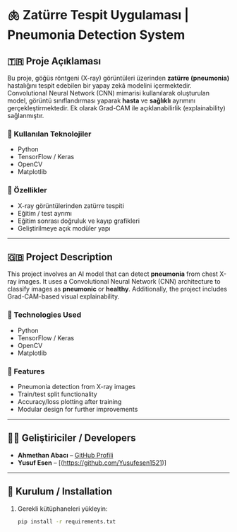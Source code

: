 # 🫁 Zatürre Tespit Uygulaması | Pneumonia Detection System

## 🇹🇷 Proje Açıklaması

Bu proje, göğüs röntgeni (X-ray) görüntüleri üzerinden **zatürre (pneumonia)** hastalığını tespit edebilen bir yapay zekâ modelini içermektedir. Convolutional Neural Network (CNN) mimarisi kullanılarak oluşturulan model, görüntü sınıflandırması yaparak **hasta** ve **sağlıklı** ayrımını gerçekleştirmektedir. Ek olarak Grad-CAM ile açıklanabilirlik (explainability) sağlanmıştır.

### 🔧 Kullanılan Teknolojiler

- Python
- TensorFlow / Keras
- OpenCV
- Matplotlib

### 🚀 Özellikler

- X-ray görüntülerinden zatürre tespiti
- Eğitim / test ayrımı
- Eğitim sonrası doğruluk ve kayıp grafikleri
- Geliştirilmeye açık modüler yapı

---

## 🇬🇧 Project Description

This project involves an AI model that can detect **pneumonia** from chest X-ray images. It uses a Convolutional Neural Network (CNN) architecture to classify images as **pneumonic** or **healthy**. Additionally, the project includes Grad-CAM-based visual explainability.

### 🔧 Technologies Used

- Python
- TensorFlow / Keras
- OpenCV
- Matplotlib

### 🚀 Features

- Pneumonia detection from X-ray images
- Train/test split functionality
- Accuracy/loss plotting after training
- Modular design for further improvements

---

## 👨‍💻 Geliştiriciler / Developers

- **Ahmethan Abacı** – [GitHub Profili](https://github.com/AhmethanAbaci)
- **Yusuf Esen** – [(https://github.com/Yusufesen1521)]

---

## 📁 Kurulum / Installation

1. Gerekli kütüphaneleri yükleyin:
   ```bash
   pip install -r requirements.txt

